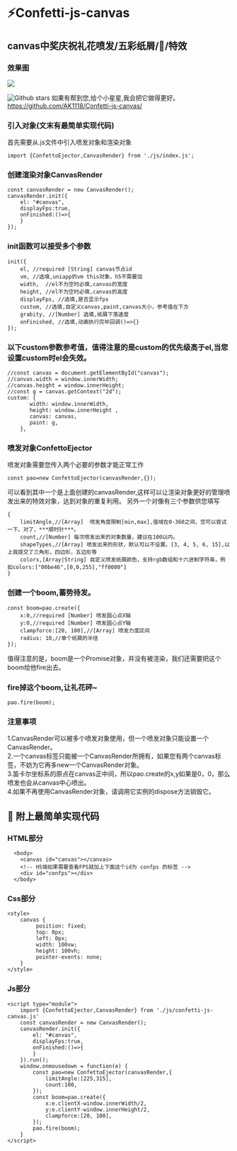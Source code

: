 # :zap:Confetti-js-canvas
## canvas中奖庆祝礼花喷发/五彩纸屑/🎉/特效

### 效果图

<img src="https://new.ivypha.com/static/uploads/2022/12/30//31a9fff8769d9180374e7263f9142630.gif"/>

 ![Github stars](https://img.shields.io/github/stars/AK1118/Confetti-js-canvas.svg) 如果有帮到您,给个小星星,我会把它做得更好。 <a>https://github.com/AK1118/Confetti-js-canvas/</a>

### 引入对象(文末有最简单实现代码)
首先需要从.js文件中引入喷发对象和渲染对象

	import {ConfettoEjector,CanvasRender} from './js/index.js';

### 创建渲染对象CanvasRender

	const canvasRender = new CanvasRender();
	canvasRender.init({
		el: "#canvas",
		displayFps:true,
		onFinished:()=>{
		}		
	});	
	
### init函数可以接受多个参数

	init({
		el,	//required [String] canvas节点id
		vm,	//选填,uniapp的vm this对象，h5不需要加
		width,	//el不为空时必填,canvas的宽度
		height,	//el不为空时必填,canvas的高度
		displayFps,	//选填,是否显示fps
		custom,	//选填,自定义canvas,paint,canvas大小，参考值在下方
		grabity, //[Number] 选填,纸屑下落速度
		onFinished,	//选填,动画执行完毕回调()=>{}
	});
	
### 以下custom参数参考值，值得注意的是custom的优先级高于el,当您设置custom时el会失效。

	//const canvas = document.getElementById("canvas");
	//canvas.width = window.innerWidth;
	//canvas.height = window.innerHeight;
	//const g = canvas.getContext("2d");
	custom: {
		   width: window.innerWidth,
		   height: window.innerHeight ,
		   canvas: canvas,
		   paint: g,
		},
 
 ### 喷发对象ConfettoEjector
  喷发对象需要您传入两个必要的参数才能正常工作
  
  	const pao=new ConfettoEjector(canvasRender,{});
  
  可以看到其中一个是上面创建的canvasRender,这样可以让渲染对象更好的管理喷发出来的特效对象，达到对象的重复利用。
  另外一个对像有三个参数供您填写
  
  	{
		limitAngle,//[Array]  喷发角度限制[min,max],值域在0-360之间，您可以尝试一下。对了，***顺时针***。
		count,//[Number] 每次喷发出来的对象数量，建议在100以内。
		shapeTypes,//[Array] 喷发出来的形状，默认可以不设置。[3, 4, 5, 6, 15],以上我提交了三角形，四边形，五边形等
		colors,[Array|String] 自定义喷发纸屑颜色，支持rgb数组和十六进制字符串，例如colors:["00be46",[0,0,255],"ff0000"]
	}
  
### 创建一个boom,蓄势待发。

  	const boom=pao.create({
		x:0,//required [Number] 喷发圆心点X轴
		y:0,//required [Number] 喷发圆心点Y轴
		clampforce:[20, 100],//[Array] 喷发力度区间
		radius: 10,//单个纸屑的半径
	});      
	
  值得注意的是，boom是一个Promise对象，并没有被渲染，我们还需要把这个boom给他fire出去。
  
### fire掉这个boom,让礼花砰~

  	pao.fire(boom);
  
### 注意事项

  <div>1.CanvasRender可以被多个喷发对象使用，但一个喷发对象只能设置一个CanvasRender。</div>
  <div>2.一个canvas标签只能被一个CanvasRender所拥有，如果您有两个canvas标签，不妨为它再多new一个CanvasRender对象。</div>
  <div>3.笛卡尔坐标系的原点在canvas正中间，所以pao.create的x,y如果是0，0，那么喷发也会从canvas中心喷出。</div>
  <div>4.如果不再使用CanvasRender对象，请调用它实例的dispose方法销毁它。</div>
  
  
## 🐷 附上最简单实现代码
   
   ### HTML部分
	  
	  <body>
		<canvas id="canvas"></canvas>
	  	<!-- H5端如果需要查看FPS就加上下面这个id为 confps 的标签 -->
	  	<div id="confps"></div>
	  </body>
   
   ### Css部分
   
   	<style>
		canvas {
		     position: fixed;
		     top: 0px;
		     left: 0px;
		     width: 100vw;
		     height: 100vh;
		     pointer-events: none;
		}
	</style>

   ### Js部分
   
   
   	<script type="module">
		import {ConfettoEjector,CanvasRender} from './js/confetti-js-canvas.js'
		const canvasRender = new CanvasRender();
		canvasRender.init({
			el: "#canvas",
			displayFps:true,
			onFinished:()=>{
			}
		}).run();
		window.onmousedown = function(e) {
			const pao=new ConfettoEjector(canvasRender,{
				limitAngle:[225,315],
				count:100,
			});
			const boom=pao.create({
				x:e.clientX-window.innerWidth/2,
				y:e.clientY-window.innerHeight/2,
				clampforce:[20, 100],
			});
			pao.fire(boom);
		}
	</script>
  
  
  
  
  
  
  
  
  
  
  
  
  
  
  
